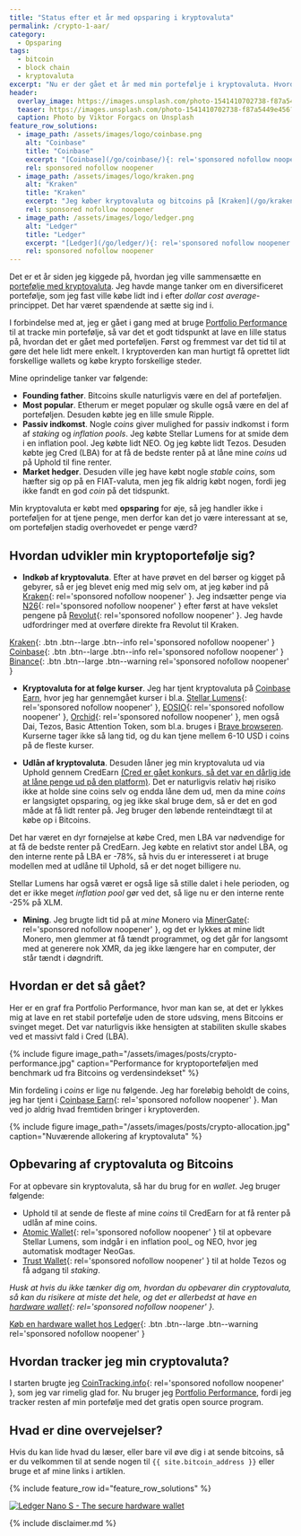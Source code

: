 ```yaml
---
title: "Status efter et år med opsparing i kryptovaluta"
permalink: /crypto-1-aar/
category:
  - Opsparing
tags:
  - bitcoin
  - block chain
  - kryptovaluta
excerpt: "Nu er der gået et år med min portefølje i kryptovaluta. Hvordan har min kryptoportefølje udviklet sig?"
header:
  overlay_image: https://images.unsplash.com/photo-1541410702738-f87a5449e456?ixlib=rb-1.2.1&ixid=eyJhcHBfaWQiOjEyMDd9&auto=format&fit=crop&w=1500&q=80
  teaser: https://images.unsplash.com/photo-1541410702738-f87a5449e456?ixlib=rb-1.2.1&ixid=eyJhcHBfaWQiOjEyMDd9&auto=format&fit=crop&w=400&q=80
  caption: Photo by Viktor Forgacs on Unsplash
feature_row_solutions:
  - image_path: /assets/images/logo/coinbase.png
    alt: "Coinbase"
    title: "Coinbase"
    excerpt: "[Coinbase](/go/coinbase/){: rel='sponsored nofollow noopener' } har et rigtig godt _Earn_-program, hvor jeg flere gange har lært meget om forskellige krypotvalutaer. Du får op til 66 DKK Bitcoins ved at købe på Coinbase med [mit link](/go/coinbase/){: rel='sponsored nofollow noopener' }."
    rel: sponsored nofollow noopener
  - image_path: /assets/images/logo/kraken.png
    alt: "Kraken"
    title: "Kraken"
    excerpt: "Jeg køber kryptovaluta og bitcoins på [Kraken](/go/kraken/){: rel='sponsored nofollow noopener' }, som er den billigeste kryptobørs, jeg har kunnet finde. Den er ret let at bruge."
    rel: sponsored nofollow noopener
  - image_path: /assets/images/logo/ledger.png
    alt: "Ledger"
    title: "Ledger"
    excerpt: "[Ledger](/go/ledger/){: rel='sponsored nofollow noopener' } er en hardware wallet til dine kryptovalutaer. Det er helt nødvendigt, hvis du tager sikkerheden seriøst."
    rel: sponsored nofollow noopener
---
```


Det er et år siden jeg kiggede på, hvordan jeg ville sammensætte en [portefølje med kryptovaluta](/crypto-portfolio/). Jeg havde mange tanker om en diversificeret portefølje, som jeg fast ville købe lidt ind i efter _dollar cost average_-princippet. Det har været spændende at sætte sig ind i.

I forbindelse med at, jeg er gået i gang med at bruge [Portfolio Performance](/hvordan-tracker-jeg-min-portefolje/) til at tracke min portefølje, så var det et godt tidspunkt at lave en lille status på, hvordan det er gået med porteføljen. Først og fremmest var det tid til at gøre det hele lidt mere enkelt. I kryptoverden kan man hurtigt få oprettet lidt forskellige wallets og købe krypto forskellige steder.

Mine oprindelige tanker var følgende:

- **Founding father**. Bitcoins skulle naturligvis være en del af porteføljen.
- **Most popular**. Etherum er meget populær og skulle også være en del af porteføljen. Desuden købte jeg en lille smule Ripple.
- **Passiv indkomst**. Nogle _coins_ giver mulighed for passiv indkomst i form af _staking_ og _inflation pools_. Jeg købte Stellar Lumens for at smide dem i en inflation pool. Jeg købte lidt NEO. Og jeg købte lidt Tezos. Desuden købte jeg Cred (LBA) for at få de bedste renter på at låne mine _coins_ ud på Uphold til fine renter.
- **Market hedger**. Desuden ville jeg have købt nogle _stable coins_, som hæfter sig op på en FIAT-valuta, men jeg fik aldrig købt nogen, fordi jeg ikke fandt en god _coin_ på det tidspunkt.

Min kryptovaluta er købt med **opsparing** for øje, så jeg handler ikke i porteføljen for at tjene penge, men derfor kan det jo være interessant at se, om porteføljen stadig overhovedet er penge værd?

## Hvordan udvikler min kryptoportefølje sig?

- **Indkøb af kryptovaluta**. Efter at have prøvet en del børser og kigget på gebyrer, så er jeg blevet enig med mig selv om, at jeg køber ind på [Kraken](/go/kraken/){: rel='sponsored nofollow noopener' }. Jeg indsætter penge via [N26](/go/n26/){: rel='sponsored nofollow noopener' } efter først at have vekslet pengene på [Revolut](/go/revolut/){: rel='sponsored nofollow noopener' }. Jeg havde udfordringer med at overføre direkte fra Revolut til Kraken.

[Kraken](/go/kraken/){: .btn .btn--large .btn--info rel='sponsored nofollow noopener' } [Coinbase](/go/coinbase/){: .btn .btn--large .btn--info rel='sponsored nofollow noopener' } [Binance](/go/binance/){: .btn .btn--large .btn--warning rel='sponsored nofollow noopener' }

- **Kryptovaluta for at følge kurser**. Jeg har tjent kryptovaluta på [Coinbase Earn](/coinbase-earn/), hvor jeg har gennemgået kurser i bl.a. [Stellar Lumens](https://coinbase.com/earn/xlm/invite/cxq453w7){: rel='sponsored nofollow noopener' }, [EOSIO](https://coinbase.com/earn/eos/invite/cjdkm8sp){: rel='sponsored nofollow noopener' }, [Orchid](https://coinbase.com/earn/oxt/invite/pc1gh5xs){: rel='sponsored nofollow noopener' }, men også Dai, Tezos, Basic Attention Token, som bl.a. bruges i [Brave browseren](/brave-anmeldelse/). Kurserne tager ikke så lang tid, og du kan tjene mellem 6-10 USD i coins på de fleste kurser.

- **Udlån af kryptovaluta**. Desuden låner jeg min kryptovaluta ud via Uphold gennem CredEarn <ins>(Cred er gået konkurs, så det var en dårlig ide at låne penge ud på den platform)</ins>. Det er naturligvis relativ høj risiko ikke at holde sine coins selv og endda låne dem ud, men da mine _coins_ er langsigtet opsparing, og jeg ikke skal bruge dem, så er det en god måde at få lidt renter på. Jeg bruger den løbende renteindtægt til at købe op i Bitcoins.

Det har været en dyr fornøjelse at købe Cred, men LBA var nødvendige for at få de bedste renter på CredEarn. Jeg købte en relativt stor andel LBA, og den interne rente på LBA er -78%, så hvis du er interesseret i at bruge modellen med at udlåne til Uphold, så er det noget billigere nu.

Stellar Lumens har også været er også lige så stille dalet i hele perioden, og det er ikke meget _inflation pool_ gør ved det, så lige nu er den interne rente -25% på XLM. 

- **Mining**. Jeg brugte lidt tid på at _mine_ Monero via [MinerGate](/go/minergate/){: rel='sponsored nofollow noopener' }, og det er lykkes at mine lidt Monero, men glemmer at få tændt programmet, og det går for langsomt med at generere nok XMR, da jeg ikke længere har en computer, der står tændt i døgndrift.

## Hvordan er det så gået?

Her er en graf fra Portfolio Performance, hvor man kan se, at det er lykkes mig at lave en ret stabil portefølje uden de store udsving, mens Bitcoins er svinget meget. Det var naturligvis ikke hensigten at stabiliten skulle skabes ved et massivt fald i Cred (LBA).

{% include figure image_path="/assets/images/posts/crypto-performance.jpg" caption="Performance for kryptoporteføljen med benchmark ud fra Bitcoins og verdensindekset" %}

Min fordeling i _coins_ er lige nu følgende. Jeg har foreløbig beholdt de coins, jeg har tjent i [Coinbase Earn](/go/coinbase/){: rel='sponsored nofollow noopener' }. Man ved jo aldrig hvad fremtiden bringer i kryptoverden.

{% include figure image_path="/assets/images/posts/crypto-allocation.jpg" caption="Nuværende allokering af kryptovaluta" %}

## Opbevaring af cryptovaluta og Bitcoins

For at opbevare sin kryptovaluta, så har du brug for en _wallet_. Jeg bruger følgende:

- Uphold til at sende de fleste af mine _coins_ til CredEarn for at få renter på udlån af mine coins.
- [Atomic Wallet](/go/atomicwallet/){: rel='sponsored nofollow noopener' } til at opbevare Stellar Lumens, som indgår i en inflation pool_ og NEO, hvor jeg automatisk modtager NeoGas.
- [Trust Wallet](/go/trustwallet/){: rel='sponsored nofollow noopener' } til at holde Tezos og få adgang til _staking_.

_Husk at hvis du ikke tænker dig om, hvordan du opbevarer din cryptovaluta, så kan du risikere at miste det hele, og det er allerbedst at have en [hardware wallet](/go/ledger/){: rel='sponsored nofollow noopener' }._

[Køb en hardware wallet hos Ledger](/go/ledger/){: .btn .btn--large .btn--warning rel='sponsored nofollow noopener' }

## Hvordan tracker jeg min cryptovaluta?

I starten brugte jeg [CoinTracking.info](/go/cointracking/){: rel='sponsored nofollow noopener' }, som jeg var rimelig glad for. Nu bruger jeg [Portfolio Performance](/hvordan-tracker-jeg-min-portefolje/), fordi jeg tracker resten af min portefølje med det gratis open source program.

## Hvad er dine overvejelser?

Hvis du kan lide hvad du læser, eller bare vil øve dig i at sende bitcoins, så er du velkommen til at sende nogen til `{{ site.bitcoin_address }}` eller bruge et af mine links i artiklen. 

{% include feature_row id="feature_row_solutions" %}

[![Ledger Nano S - The secure hardware wallet](https://www.ledgerwallet.com/images/promo/nano-s/ledger_nano-s_7-2-8x9-0.jpg)](https://www.ledger.com?r=de519d442b1f)

{% include disclaimer.md %}
